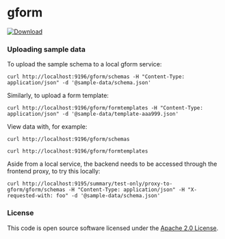 
# gform

[ ![Download](https://api.bintray.com/packages/hmrc/releases/gform/images/download.svg) ](https://bintray.com/hmrc/releases/gform/_latestVersion)

### Uploading sample data

To upload the sample schema to a local gform service:

    curl http://localhost:9196/gform/schemas -H "Content-Type: application/json" -d '@sample-data/schema.json'

Similarly, to upload a form template:

    curl http://localhost:9196/gform/formtemplates -H "Content-Type: application/json" -d '@sample-data/template-aaa999.json'

View data with, for example:

    curl http://localhost:9196/gform/schemas

    curl http://localhost:9196/gform/formtemplates
    
Aside from a local service, the backend needs to be accessed through the frontend proxy, to try this locally:

    curl http://localhost:9195/summary/test-only/proxy-to-gform/gform/schemas -H "Content-Type: application/json" -H "X-requested-with: foo" -d '@sample-data/schema.json'

### License

This code is open source software licensed under the [Apache 2.0 License]("http://www.apache.org/licenses/LICENSE-2.0.html").
  
